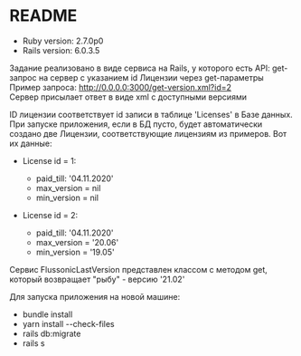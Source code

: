 # README

* Ruby version: 2.7.0p0
* Rails version: 6.0.3.5

Задание реализовано в виде сервиса на Rails, у которого есть API: get-запрос на сервер с указанием id Лицензии через get-параметры<br/>
Пример запроса:
http://0.0.0.0:3000/get-version.xml?id=2<br/>
Сервер присылает ответ в виде xml с доступными версиями<br/>

ID лицензии соответствует id записи в таблице 'Licenses' в Базе данных. При запуске приложения, если в БД пусто, будет автоматически создано две Лицензии, соответствующие лицензиям из примеров. Вот их данные:
* License id = 1:
  - paid_till: '04.11.2020'
  - max_version = nil
  - min_version = nil

* License id = 2:
  - paid_till: '04.11.2020'
  - max_version = '20.06'
  - min_version = '19.05'

Сервис FlussonicLastVersion представлен классом с методом get, который возвращает "рыбу" - версию '21.02' 

Для запуска приложения на новой машине: 
- bundle install
- yarn install --check-files
- rails db:migrate
- rails s
